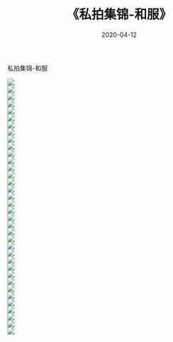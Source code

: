 ﻿---
layout: post
title:  《私拍集锦-和服》
date:   2020-04-12
img: http://imgx.orgx.ga/漏D/网络美图/2020/私拍集锦-和服/000.jpg
categories: [美女, 清纯, 唯美]
---

私拍集锦-和服

  ![](http://imgx.orgx.ga/漏D/网络美图/2020/私拍集锦-和服/001.jpg) <br> ![](http://imgx.orgx.ga/漏D/网络美图/2020/私拍集锦-和服/002.jpg) <br> ![](http://imgx.orgx.ga/漏D/网络美图/2020/私拍集锦-和服/003.jpg) <br> ![](http://imgx.orgx.ga/漏D/网络美图/2020/私拍集锦-和服/004.jpg) <br> ![](http://imgx.orgx.ga/漏D/网络美图/2020/私拍集锦-和服/005.jpg) <br> ![](http://imgx.orgx.ga/漏D/网络美图/2020/私拍集锦-和服/006.jpg) <br> ![](http://imgx.orgx.ga/漏D/网络美图/2020/私拍集锦-和服/007.jpg) <br> ![](http://imgx.orgx.ga/漏D/网络美图/2020/私拍集锦-和服/008.jpg) <br> ![](http://imgx.orgx.ga/漏D/网络美图/2020/私拍集锦-和服/009.jpg) <br> ![](http://imgx.orgx.ga/漏D/网络美图/2020/私拍集锦-和服/010.jpg) <br> ![](http://imgx.orgx.ga/漏D/网络美图/2020/私拍集锦-和服/011.jpg) <br> ![](http://imgx.orgx.ga/漏D/网络美图/2020/私拍集锦-和服/012.jpg) <br> ![](http://imgx.orgx.ga/漏D/网络美图/2020/私拍集锦-和服/013.jpg) <br> ![](http://imgx.orgx.ga/漏D/网络美图/2020/私拍集锦-和服/014.jpg) <br> ![](http://imgx.orgx.ga/漏D/网络美图/2020/私拍集锦-和服/015.jpg) <br> ![](http://imgx.orgx.ga/漏D/网络美图/2020/私拍集锦-和服/016.jpg) <br> ![](http://imgx.orgx.ga/漏D/网络美图/2020/私拍集锦-和服/017.jpg) <br> ![](http://imgx.orgx.ga/漏D/网络美图/2020/私拍集锦-和服/018.jpg) <br> ![](http://imgx.orgx.ga/漏D/网络美图/2020/私拍集锦-和服/019.jpg) <br> ![](http://imgx.orgx.ga/漏D/网络美图/2020/私拍集锦-和服/020.jpg) <br> ![](http://imgx.orgx.ga/漏D/网络美图/2020/私拍集锦-和服/021.jpg) <br> ![](http://imgx.orgx.ga/漏D/网络美图/2020/私拍集锦-和服/022.jpg) <br> ![](http://imgx.orgx.ga/漏D/网络美图/2020/私拍集锦-和服/023.jpg) <br> ![](http://imgx.orgx.ga/漏D/网络美图/2020/私拍集锦-和服/024.jpg) <br> ![](http://imgx.orgx.ga/漏D/网络美图/2020/私拍集锦-和服/025.jpg) <br> ![](http://imgx.orgx.ga/漏D/网络美图/2020/私拍集锦-和服/026.jpg) <br> ![](http://imgx.orgx.ga/漏D/网络美图/2020/私拍集锦-和服/027.jpg) <br> ![](http://imgx.orgx.ga/漏D/网络美图/2020/私拍集锦-和服/028.jpg) <br> ![](http://imgx.orgx.ga/漏D/网络美图/2020/私拍集锦-和服/029.jpg) <br> ![](http://imgx.orgx.ga/漏D/网络美图/2020/私拍集锦-和服/030.jpg) <br> ![](http://imgx.orgx.ga/漏D/网络美图/2020/私拍集锦-和服/031.jpg) <br> ![](http://imgx.orgx.ga/漏D/网络美图/2020/私拍集锦-和服/032.jpg) <br> ![](http://imgx.orgx.ga/漏D/网络美图/2020/私拍集锦-和服/033.jpg) <br> ![](http://imgx.orgx.ga/漏D/网络美图/2020/私拍集锦-和服/034.jpg) <br> ![](http://imgx.orgx.ga/漏D/网络美图/2020/私拍集锦-和服/035.jpg) <br> ![](http://imgx.orgx.ga/漏D/网络美图/2020/私拍集锦-和服/036.jpg) <br>